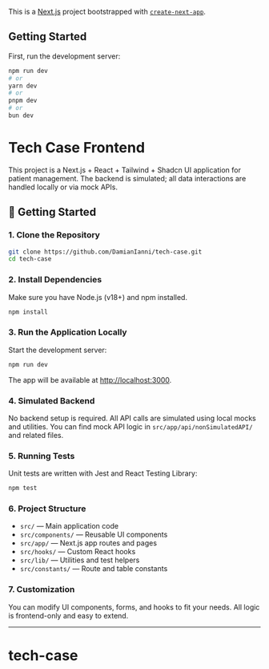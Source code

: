 This is a [Next.js](https://nextjs.org) project bootstrapped with [`create-next-app`](https://nextjs.org/docs/app/api-reference/cli/create-next-app).

## Getting Started

First, run the development server:

```bash
npm run dev
# or
yarn dev
# or
pnpm dev
# or
bun dev
```

# Tech Case Frontend

This project is a Next.js + React + Tailwind + Shadcn UI application for patient management. The backend is simulated; all data interactions are handled locally or via mock APIs.

## 🚀 Getting Started

### 1. Clone the Repository

```bash
git clone https://github.com/DamianIanni/tech-case.git
cd tech-case
```

### 2. Install Dependencies

Make sure you have Node.js (v18+) and npm installed.

```bash
npm install
```

### 3. Run the Application Locally

Start the development server:

```bash
npm run dev
```

The app will be available at [http://localhost:3000](http://localhost:3000).

### 4. Simulated Backend

No backend setup is required. All API calls are simulated using local mocks and utilities. You can find mock API logic in `src/app/api/nonSimulatedAPI/` and related files.

### 5. Running Tests

Unit tests are written with Jest and React Testing Library:

```bash
npm test
```

### 6. Project Structure

- `src/` — Main application code
- `src/components/` — Reusable UI components
- `src/app/` — Next.js app routes and pages
- `src/hooks/` — Custom React hooks
- `src/lib/` — Utilities and test helpers
- `src/constants/` — Route and table constants

### 7. Customization

You can modify UI components, forms, and hooks to fit your needs. All logic is frontend-only and easy to extend.

---

# tech-case
